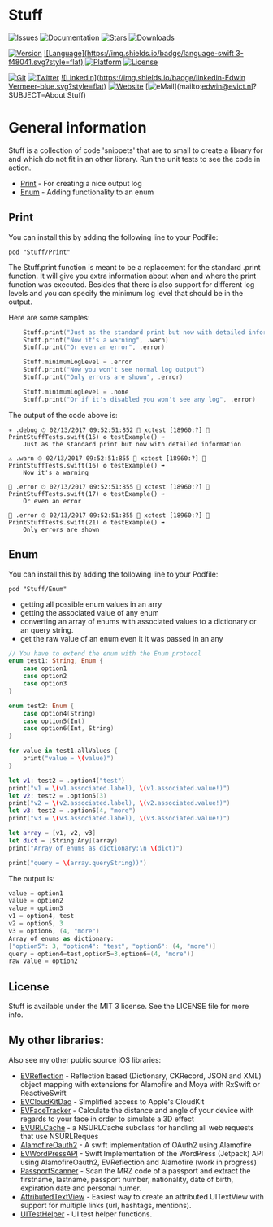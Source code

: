 # Stuff

[![Issues](https://img.shields.io/github/issues-raw/evermeer/Stuff.svg?style=flat)](https://github.com/evermeer/Stuff/issues)
[![Documentation](https://img.shields.io/badge/documented-100%25-green.svg?style=flat)](http://cocoadocs.org/docsets/Stuff/)
[![Stars](https://img.shields.io/github/stars/evermeer/Stuff.svg?style=flat)](https://github.com/evermeer/Stuff/stargazers)
[![Downloads](https://img.shields.io/cocoapods/dt/Stuff.svg?style=flat)](https://cocoapods.org/pods/Stuff)


[![Version](https://img.shields.io/cocoapods/v/Stuff.svg?style=flat)](http://cocoadocs.org/docsets/Stuff)
[![Language](https://img.shields.io/badge/language-swift 3-f48041.svg?style=flat)](https://developer.apple.com/swift)
[![Platform](https://img.shields.io/cocoapods/p/Stuff.svg?style=flat)](http://cocoadocs.org/docsets/Stuff)
[![License](https://img.shields.io/cocoapods/l/Stuff.svg?style=flat)](http://cocoadocs.org/docsets/Stuff)

[![Git](https://img.shields.io/badge/GitHub-evermeer-blue.svg?style=flat)](https://github.com/evermeer)
[![Twitter](https://img.shields.io/badge/twitter-@evermeer-blue.svg?style=flat)](http://twitter.com/evermeer)
[![LinkedIn](https://img.shields.io/badge/linkedin-Edwin Vermeer-blue.svg?style=flat)](http://nl.linkedin.com/in/evermeer/en)
[![Website](https://img.shields.io/badge/website-evict.nl-blue.svg?style=flat)](http://evict.nl)
[![eMail](https://img.shields.io/badge/email-edwin@evict.nl-blue.svg?style=flat)](mailto:edwin@evict.nl?SUBJECT=About Stuff)

# General information

Stuff is a collection of code 'snippets' that are to small to create a library for and which do not fit in an other library. Run the unit tests to see the code in action.

- [Print](#print) - For creating a nice output log
- [Enum](#enum) - Adding functionality to an enum

## Print

You can install this by adding the following line to your Podfile:

```
pod "Stuff/Print"
```

The Stuff.print function is meant to be a replacement for the standard .print function. It will give you extra information about when and where the print function was executed. Besides that there is also support for different log levels and you can specify the minimum log level that should be in the output.

Here are some samples:

```swift
    Stuff.print("Just as the standard print but now with detailed information")
    Stuff.print("Now it's a warning", .warn)
    Stuff.print("Or even an error", .error)

    Stuff.minimumLogLevel = .error
    Stuff.print("Now you won't see normal log output")
    Stuff.print("Only errors are shown", .error)

    Stuff.minimumLogLevel = .none
    Stuff.print("Or if it's disabled you won't see any log", .error)    
```

The output of the code above is:

```console
✳️ .debug ⏱ 02/13/2017 09:52:51:852 📱 xctest [18960:?] 📂 PrintStuffTests.swift(15) ⚙️ testExample() ➡️
    Just as the standard print but now with detailed information

⚠️ .warn ⏱ 02/13/2017 09:52:51:855 📱 xctest [18960:?] 📂 PrintStuffTests.swift(16) ⚙️ testExample() ➡️
    Now it's a warning

🚫 .error ⏱ 02/13/2017 09:52:51:855 📱 xctest [18960:?] 📂 PrintStuffTests.swift(17) ⚙️ testExample() ➡️
    Or even an error

🚫 .error ⏱ 02/13/2017 09:52:51:855 📱 xctest [18960:?] 📂 PrintStuffTests.swift(21) ⚙️ testExample() ➡️
    Only errors are shown
```

## Enum

You can install this by adding the following line to your Podfile:

```
pod "Stuff/Enum"
```

- getting all possible enum values in an arry
- getting the associated value of any enum
- converting an array of enums with associated values to a dictionary or an query string.
- get the raw value of an enum even it it was passed in an any


```swift
// You have to extend the enum with the Enum protocol
enum test1: String, Enum {
    case option1
    case option2
    case option3
}

enum test2: Enum {
    case option4(String)
    case option5(Int)
    case option6(Int, String)
}

for value in test1.allValues {
    print("value = \(value)")
}

let v1: test2 = .option4("test")
print("v1 = \(v1.associated.label), \(v1.associated.value!)")
let v2: test2 = .option5(3)
print("v2 = \(v2.associated.label), \(v2.associated.value!)")
let v3: test2 = .option6(4, "more")
print("v3 = \(v3.associated.label), \(v3.associated.value!)")

let array = [v1, v2, v3]
let dict = [String:Any](array)
print("Array of enums as dictionary:\n \(dict)")

print("query = \(array.queryString))")
```
The output is:

```swift
value = option1
value = option2
value = option3
v1 = option4, test
v2 = option5, 3
v3 = option6, (4, "more")
Array of enums as dictionary:
["option5": 3, "option4": "test", "option6": (4, "more")]
query = option4=test,option5=3,option6=(4, "more"))
raw value = option2
```


## License

Stuff is available under the MIT 3 license. See the LICENSE file for more info.

## My other libraries:
Also see my other public source iOS libraries:

- [EVReflection](https://github.com/evermeer/EVReflection) - Reflection based (Dictionary, CKRecord, JSON and XML) object mapping with extensions for Alamofire and Moya with RxSwift or ReactiveSwift 
- [EVCloudKitDao](https://github.com/evermeer/EVCloudKitDao) - Simplified access to Apple's CloudKit
- [EVFaceTracker](https://github.com/evermeer/EVFaceTracker) - Calculate the distance and angle of your device with regards to your face in order to simulate a 3D effect
- [EVURLCache](https://github.com/evermeer/EVURLCache) - a NSURLCache subclass for handling all web requests that use NSURLReques
- [AlamofireOauth2](https://github.com/evermeer/AlamofireOauth2) - A swift implementation of OAuth2 using Alamofire
- [EVWordPressAPI](https://github.com/evermeer/EVWordPressAPI) - Swift Implementation of the WordPress (Jetpack) API using AlamofireOauth2, EVReflection and Alamofire (work in progress)
- [PassportScanner](https://github.com/evermeer/PassportScanner) - Scan the MRZ code of a passport and extract the firstname, lastname, passport number, nationality, date of birth, expiration date and personal numer.
- [AttributedTextView](https://github.com/evermeer/AttributedTextView) - Easiest way to create an attributed UITextView with support for multiple links (url, hashtags, mentions).
- [UITestHelper](https://github.com/evermeer/UITestHelper) - UI test helper functions.

